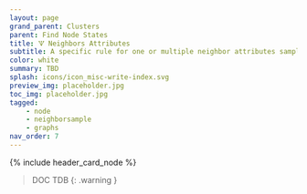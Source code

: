 ```yaml
---
layout: page
grand_parent: Clusters
parent: Find Node States
title: 🝢 Neighbors Attributes
subtitle: A specific rule for one or multiple neighbor attributes sampling.
color: white
summary: TBD
splash: icons/icon_misc-write-index.svg
preview_img: placeholder.jpg
toc_img: placeholder.jpg
tagged: 
    - node
    - neighborsample
    - graphs
nav_order: 7
---
```


{% include header_card_node %}

> DOC TDB
{: .warning }